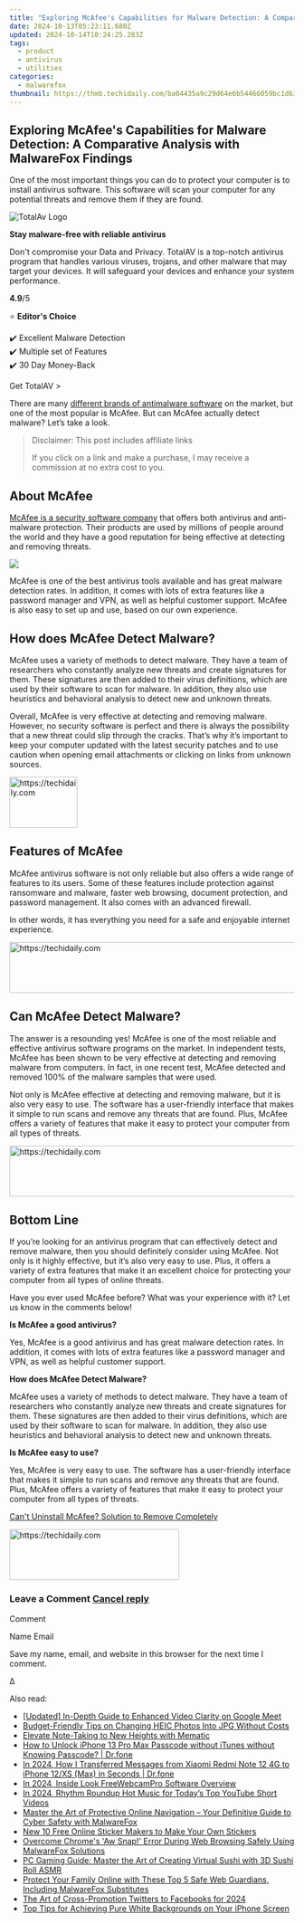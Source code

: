 ```yaml
---
title: "Exploring McAfee's Capabilities for Malware Detection: A Comparative Analysis with MalwareFox Findings"
date: 2024-10-13T05:23:11.680Z
updated: 2024-10-14T10:24:25.283Z
tags:
  - product
  - antivirus
  - utilities
categories:
  - malwarefox
thumbnail: https://thmb.techidaily.com/ba04435a9c29d64e6b54466059bc1d63c6b55c0d271d3714cb63b43e99d25c0a.jpg
---
```


## Exploring McAfee's Capabilities for Malware Detection: A Comparative Analysis with MalwareFox Findings

One of the most important things you can do to protect your computer is to install antivirus software. This software will scan your computer for any potential threats and remove them if they are found. 

![TotalAv Logo](https://www.malwarefox.com/wp-content/uploads/2024/02/totalav-svg.webp "totalav-svg")

**Stay malware-free with reliable antivirus**

Don't compromise your Data and Privacy. TotalAV is a top-notch antivirus program that handles various viruses, trojans, and other malware that may target your devices. It will safeguard your devices and enhance your system performance.

**4.9**/5

⭐ **Editor's Choice**

✔️ Excellent Malware Detection  
✔️ Multiple set of Features  
✔️ 30 Day Money-Back

[](https://tools.techidaily.com/malwarefox/products/) Get TotalAV > 

There are many [different brands of antimalware software](https://tools.techidaily.com/malwarefox/products/) on the market, but one of the most popular is McAfee. But can McAfee actually detect malware? Let’s take a look.

>  Disclaimer: This post includes affiliate links
>
>  If you click on a link and make a purchase, I may receive a commission at no extra cost to you.
>

## About McAfee

[McAfee is a security software company](https://www.mcafee.com/en-in/index.html) that offers both antivirus and anti-malware protection. Their products are used by millions of people around the world and they have a good reputation for being effective at detecting and removing threats.

![](https://www.malwarefox.com/wp-content/uploads/2021/01/mcafee_dash.jpg)

McAfee is one of the best antivirus tools available and has great malware detection rates. In addition, it comes with lots of extra features like a password manager and VPN, as well as helpful customer support. McAfee is also easy to set up and use, based on our own experience.

## How does McAfee Detect Malware?

McAfee uses a variety of methods to detect malware. They have a team of researchers who constantly analyze new threats and create signatures for them. These signatures are then added to their virus definitions, which are used by their software to scan for malware. In addition, they also use heuristics and behavioral analysis to detect new and unknown threats.

Overall, McAfee is very effective at detecting and removing malware. However, no security software is perfect and there is always the possibility that a new threat could slip through the cracks. That’s why it’s important to keep your computer updated with the latest security patches and to use caution when opening email attachments or clicking on links from unknown sources.

<!-- affiliate ads begin -->
<a href="https://25home.pxf.io/c/5597632/2148635/16836" target="_top" id="2148635">
  <img src="//a.impactradius-go.com/display-ad/16836-2148635" border="0" alt="https://techidaily.com" width="120" height="90"/>
</a>
<img height="0" width="0" src="https://25home.pxf.io/i/5597632/2148635/16836" style="position:absolute;visibility:hidden;" border="0" />
<!-- affiliate ads end -->

## Features of McAfee

McAfee antivirus software is not only reliable but also offers a wide range of features to its users. Some of these features include protection against ransomware and malware, faster web browsing, document protection, and password management. It also comes with an advanced firewall.

In other words, it has everything you need for a safe and enjoyable internet experience.

<!-- affiliate ads begin -->
<a href="https://laganoo.pxf.io/c/5597632/1528696/16446" target="_top" id="1528696">
  <img src="//a.impactradius-go.com/display-ad/16446-1528696" border="0" alt="https://techidaily.com" width="728" height="90"/>
</a>
<img height="0" width="0" src="https://laganoo.pxf.io/i/5597632/1528696/16446" style="position:absolute;visibility:hidden;" border="0" />
<!-- affiliate ads end -->

## Can McAfee Detect Malware?

The answer is a resounding yes! McAfee is one of the most reliable and effective antivirus software programs on the market. In independent tests, McAfee has been shown to be very effective at detecting and removing malware from computers. In fact, in one recent test, McAfee detected and removed 100% of the malware samples that were used.

Not only is McAfee effective at detecting and removing malware, but it is also very easy to use. The software has a user-friendly interface that makes it simple to run scans and remove any threats that are found. Plus, McAfee offers a variety of features that make it easy to protect your computer from all types of threats.

<!-- affiliate ads begin -->
<a href="https://appsumo.8odi.net/c/5597632/2052059/7443" target="_top" id="2052059">
  <img src="//a.impactradius-go.com/display-ad/7443-2052059" border="0" alt="https://techidaily.com" width="728" height="90"/>
</a>
<img height="0" width="0" src="https://appsumo.8odi.net/i/5597632/2052059/7443" style="position:absolute;visibility:hidden;" border="0" />
<!-- affiliate ads end -->

## Bottom Line

If you’re looking for an antivirus program that can effectively detect and remove malware, then you should definitely consider using McAfee. Not only is it highly effective, but it’s also very easy to use. Plus, it offers a variety of extra features that make it an excellent choice for protecting your computer from all types of online threats.

Have you ever used McAfee before? What was your experience with it? Let us know in the comments below!

**Is McAfee a good antivirus?** 

Yes, McAfee is a good antivirus and has great malware detection rates. In addition, it comes with lots of extra features like a password manager and VPN, as well as helpful customer support.

**How does McAfee Detect Malware?** 

McAfee uses a variety of methods to detect malware. They have a team of researchers who constantly analyze new threats and create signatures for them. These signatures are then added to their virus definitions, which are used by their software to scan for malware. In addition, they also use heuristics and behavioral analysis to detect new and unknown threats.

**Is McAfee easy to use?** 

Yes, McAfee is very easy to use. The software has a user-friendly interface that makes it simple to run scans and remove any threats that are found. Plus, McAfee offers a variety of features that make it easy to protect your computer from all types of threats.

[Can't Uninstall McAfee? Solution to Remove Completely](https://tools.techidaily.com/malwarefox/products/)

<!-- affiliate ads begin -->
<a href="https://aligracehair.sjv.io/c/5597632/1997717/19272" target="_top" id="1997717">
  <img src="//a.impactradius-go.com/display-ad/19272-1997717" border="0" alt="https://techidaily.com" width="300" height="90"/>
</a>
<img height="0" width="0" src="https://aligracehair.sjv.io/i/5597632/1997717/19272" style="position:absolute;visibility:hidden;" border="0" />
<!-- affiliate ads end -->

### Leave a Comment [Cancel reply](https://tools.techidaily.com/malwarefox/products/)

Comment

Name Email 

Save my name, email, and website in this browser for the next time I comment.

Δ

<ins class="adsbygoogle"
     style="display:block"
     data-ad-format="autorelaxed"
     data-ad-client="ca-pub-7571918770474297"
     data-ad-slot="1223367746"></ins>

<ins class="adsbygoogle"
     style="display:block"
     data-ad-client="ca-pub-7571918770474297"
     data-ad-slot="8358498916"
     data-ad-format="auto"
     data-full-width-responsive="true"></ins>

<span class="atpl-alsoreadstyle">Also read:</span>
<div><ul>
<li><a href="https://some-techniques.techidaily.com/updated-in-depth-guide-to-enhanced-video-clarity-on-google-meet/"><u>[Updated] In-Depth Guide to Enhanced Video Clarity on Google Meet</u></a></li>
<li><a href="https://discover-answers.techidaily.com/budget-friendly-tips-on-changing-heic-photos-into-jpg-without-costs/"><u>Budget-Friendly Tips on Changing HEIC Photos Into JPG Without Costs</u></a></li>
<li><a href="https://fox-cloud.techidaily.com/elevate-note-taking-to-new-heights-with-mematic/"><u>Elevate Note-Taking to New Heights with Mematic</u></a></li>
<li><a href="https://iphone-unlock.techidaily.com/how-to-unlock-iphone-13-pro-max-passcode-without-itunes-without-knowing-passcode-drfone-by-drfone-ios/"><u>How to Unlock iPhone 13 Pro Max Passcode without iTunes without Knowing Passcode? | Dr.fone</u></a></li>
<li><a href="https://android-transfer.techidaily.com/in-2024-how-i-transferred-messages-from-xiaomi-redmi-note-12-4g-to-iphone-12xs-max-in-seconds-drfone-by-drfone-transfer-from-android-transfer-from-android/"><u>In 2024, How I Transferred Messages from Xiaomi Redmi Note 12 4G to iPhone 12/XS (Max) in Seconds | Dr.fone</u></a></li>
<li><a href="https://video-screen-grab.techidaily.com/in-2024-inside-look-freewebcampro-software-overview/"><u>In 2024, Inside Look FreeWebcamPro Software Overview</u></a></li>
<li><a href="https://youtube-sure.techidaily.com/24-rhythm-roundup-hot-music-for-todays-top-youtube-short-videos/"><u>In 2024, Rhythm Roundup Hot Music for Today’s Top YouTube Short Videos</u></a></li>
<li><a href="https://discover-answers.techidaily.com/master-the-art-of-protective-online-navigation-your-definitive-guide-to-cyber-safety-with-malwarefox/"><u>Master the Art of Protective Online Navigation – Your Definitive Guide to Cyber Safety with MalwareFox</u></a></li>
<li><a href="https://meme-emoji.techidaily.com/new-10-free-online-sticker-makers-to-make-your-own-stickers/"><u>New 10 Free Online Sticker Makers to Make Your Own Stickers</u></a></li>
<li><a href="https://discover-answers.techidaily.com/overcome-chromes-aw-snap-error-during-web-browsing-safely-using-malwarefox-solutions/"><u>Overcome Chrome's 'Aw Snap!' Error During Web Browsing Safely Using MalwareFox Solutions</u></a></li>
<li><a href="https://discover-answers.techidaily.com/pc-gaming-guide-master-the-art-of-creating-virtual-sushi-with-3d-sushi-roll-asmr/"><u>PC Gaming Guide: Master the Art of Creating Virtual Sushi with 3D Sushi Roll ASMR</u></a></li>
<li><a href="https://discover-answers.techidaily.com/protect-your-family-online-with-these-top-5-safe-web-guardians-including-malwarefox-substitutes/"><u>Protect Your Family Online with These Top 5 Safe Web Guardians, Including MalwareFox Substitutes</u></a></li>
<li><a href="https://facebook-videos.techidaily.com/the-art-of-cross-promotion-twitters-to-facebooks-for-2024/"><u>The Art of Cross-Promotion Twitters to Facebooks for 2024</u></a></li>
<li><a href="https://discover-answers.techidaily.com/top-tips-for-achieving-pure-white-backgrounds-on-your-iphone-screen/"><u>Top Tips for Achieving Pure White Backgrounds on Your iPhone Screen</u></a></li>
</ul></div>

